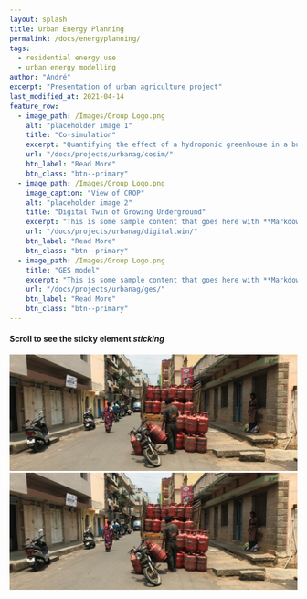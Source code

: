 ```yaml
---
layout: splash
title: Urban Energy Planning
permalink: /docs/energyplanning/
tags:
  - residential energy use
  - urban energy modelling
author: "André"
excerpt: "Presentation of urban agriculture project"
last_modified_at: 2021-04-14
feature_row:
  - image_path: /Images/Group Logo.png
    alt: "placeholder image 1"
    title: "Co-simulation"
    excerpt: "Quantifying the effect of a hydroponic greenhouse in a building"
    url: "/docs/projects/urbanag/cosim/"
    btn_label: "Read More"
    btn_class: "btn--primary"
  - image_path: /Images/Group Logo.png
    image_caption: "View of CROP"
    alt: "placeholder image 2"
    title: "Digital Twin of Growing Underground"
    excerpt: "This is some sample content that goes here with **Markdown** formatting."
    url: "/docs/projects/urbanag/digitaltwin/"
    btn_label: "Read More"
    btn_class: "btn--primary"
  - image_path: /Images/Group Logo.png
    title: "GES model"
    excerpt: "This is some sample content that goes here with **Markdown** formatting."
    url: "/docs/projects/urbanag/ges/"
    btn_label: "Read More"
    btn_class: "btn--primary"
---
```


<h4>Scroll to see the sticky element <em>sticking</em></h4>
<div class="extra"></div>
<div id="wrapper">
      <img src="/Images/eplan/LPG_Distributor.jpg"
         alt="LPG Distributor in Bangalore"
         caption="Photo credit: A Neto-Bradley">
  <div id="sticky">
    <img id="sticky"
         src="/Images/eplan/LPG_Distributor.jpg"
         alt="LPG Distributor in Bangalore"
         caption="Photo credit: A Neto-Bradley">
  </div>
</div>
<div class="extra"></div>

